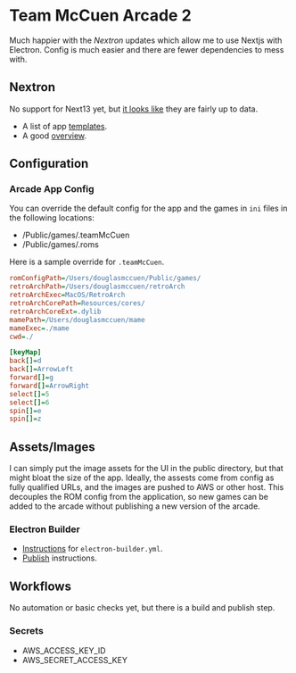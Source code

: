 # Team McCuen Arcade 2

Much happier with the _Nextron_ updates which allow me to use Nextjs with Electron.  Config is much easier and there are fewer dependencies to mess with.

## Nextron
No support for Next13 yet, but [it looks like](https://github.com/saltyshiomix/nextron) they are fairly up to data.

- A list of app [templates](https://github.com/saltyshiomix/nextron/tree/main/examples).
- A good [overview](https://blog.logrocket.com/building-app-next-js-electron/#building-a-demo-app).

## Configuration

### Arcade App Config

You can override the default config for the app and the games in `ini` files in the following locations:
* <home-dir>/Public/games/.teamMcCuen
* <home-dir>/Public/games/.roms

Here is a sample override for `.teamMcCuen`.
```ini
romConfigPath=/Users/douglasmccuen/Public/games/
retroArchPath=/Users/douglasmccuen/retroArch
retroArchExec=MacOS/RetroArch
retroArchCorePath=Resources/cores/
retroArchCoreExt=.dylib
mamePath=/Users/douglasmccuen/mame
mameExec=./mame
cwd=./

[keyMap]
back[]=d
back[]=ArrowLeft
forward[]=g
forward[]=ArrowRight
select[]=5
select[]=6
spin[]=e
spin[]=z
```

## Assets/Images

I can simply put the image assets for the UI in the public directory, but that might bloat the size of the app.  Ideally, the assests come from config as fully qualified URLs, and the images are pushed to AWS or other host.  This decouples the ROM config from the application, so new games can be added to the arcade without publishing a new version of the arcade.


### Electron Builder

- [Instructions](https://www.electron.build/configuration/configuration.html) for `electron-builder.yml`.
- [Publish](https://www.electron.build/configuration/publish) instructions.

## Workflows

No automation or basic checks yet, but there is a build and publish step.

### Secrets

- AWS_ACCESS_KEY_ID
- AWS_SECRET_ACCESS_KEY
